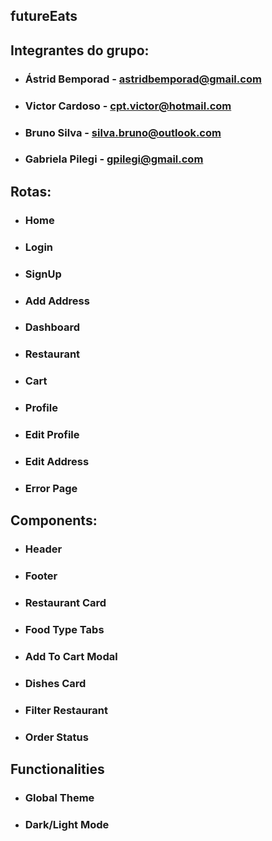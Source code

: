 ## futureEats

## Integrantes do grupo:

- ### Ástrid Bemporad - astridbemporad@gmail.com
- ### Victor Cardoso - cpt.victor@hotmail.com
- ### Bruno Silva - silva.bruno@outlook.com
- ### Gabriela Pilegi - gpilegi@gmail.com

## Rotas:

- ### Home
- ### Login
- ### SignUp
- ### Add Address
- ### Dashboard
- ### Restaurant
- ### Cart
- ### Profile
- ### Edit Profile
- ### Edit Address
- ### Error Page

## Components:

- ### Header
- ### Footer
- ### Restaurant Card
- ### Food Type Tabs
- ### Add To Cart Modal
- ### Dishes Card
- ### Filter Restaurant
- ### Order Status

## Functionalities

- ### Global Theme
- ### Dark/Light Mode
